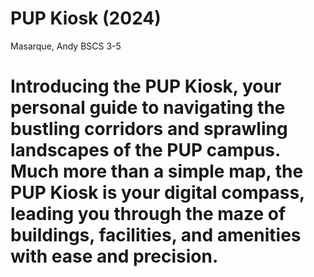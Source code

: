 # PUP Kiosk (2024)
Masarque, Andy
BSCS 3-5
 
 # Introducing the PUP Kiosk, your personal guide to navigating the bustling corridors and sprawling landscapes of the PUP campus. Much more than a simple map, the PUP Kiosk is your digital compass, leading you through the maze of buildings, facilities, and amenities with ease and precision.
